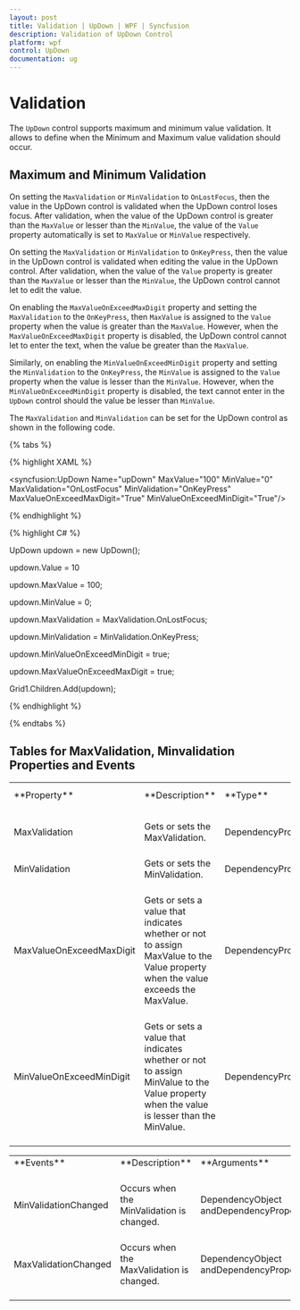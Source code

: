 ```yaml
---
layout: post
title: Validation | UpDown | WPF | Syncfusion
description: Validation of UpDown Control
platform: wpf
control: UpDown
documentation: ug
---
```

# Validation

The `UpDown` control supports maximum and minimum value validation. It allows to define when the Minimum and Maximum value validation should occur. 

## Maximum and Minimum Validation

On setting the `MaxValidation` or `MinValidation` to `OnLostFocus`, then the value in the UpDown control is validated when the UpDown control loses focus. After validation, when the value of the UpDown control is greater than the `MaxValue` or lesser than the `MinValue`, the value of the `Value` property automatically is set to `MaxValue` or `MinValue` respectively.

On setting the `MaxValidation` or `MinValidation` to `OnKeyPress`, then the value in the UpDown control is validated when editing the value in the UpDown control. After validation, when the value of the `Value` property is greater than the `MaxValue` or lesser than the `MinValue`, the UpDown control cannot let to edit the value.

On enabling the `MaxValueOnExceedMaxDigit` property and setting the `MaxValidation` to the `OnKeyPress`, then `MaxValue` is assigned to the `Value` property when the value is greater than the `MaxValue`. However, when the `MaxValueOnExceedMaxDigit` property is disabled, the UpDown control cannot let to enter the text, when the value be greater than the `MaxValue`.

Similarly, on enabling the `MinValueOnExceedMinDigit` property and setting the `MinValidation` to the `OnKeyPress`, the `MinValue` is assigned to the `Value` property when the value is lesser than the `MinValue`. However, when the `MinValueOnExceedMinDigit` property is disabled, the text cannot enter in the `UpDown` control should the value be lesser than `MinValue`.

The `MaxValidation` and `MinValidation` can be set for the UpDown control as shown in the following code.

{% tabs %}

{% highlight XAML %}

<syncfusion:UpDown Name="upDown" MaxValue="100" MinValue="0" MaxValidation="OnLostFocus"
            MinValidation="OnKeyPress" MaxValueOnExceedMaxDigit="True" MinValueOnExceedMinDigit="True"/>



{% endhighlight %}

{% highlight C# %}

UpDown updown = new UpDown();

updown.Value = 10

updown.MaxValue = 100;

updown.MinValue = 0;

updown.MaxValidation = MaxValidation.OnLostFocus;

updown.MinValidation = MinValidation.OnKeyPress;

updown.MinValueOnExceedMinDigit = true;

updown.MaxValueOnExceedMaxDigit = true;

Grid1.Children.Add(updown);



{% endhighlight %}

{% endtabs %}

## Tables for MaxValidation, Minvalidation Properties and Events

<table>
<tr>
<td>
**Property**<br/><br/></td><td>
**Description**<br/><br/></td><td>
**Type**<br/><br/></td><td>
**Data** **Type**<br/><br/></td></tr>
<tr>
<td>
MaxValidation<br/><br/></td><td>
Gets or sets the MaxValidation.<br/><br/></td><td>
DependencyProperty<br/><br/></td><td>
MaxValidation<br/><br/></td></tr>
<tr>
<td>
MinValidation<br/><br/></td><td>
Gets or sets the MinValidation.<br/><br/></td><td>
DependencyProperty<br/><br/></td><td>
MinValidation<br/><br/></td></tr>
<tr>
<td>
MaxValueOnExceedMaxDigit<br/><br/></td><td>
Gets or sets a value that indicates whether or not to assign MaxValue to the Value property when the value exceeds the MaxValue.<br/><br/></td><td>
DependencyProperty<br/><br/></td><td>
Bool<br/><br/></td></tr>
<tr>
<td>
MinValueOnExceedMinDigit<br/><br/></td><td>
Gets or sets a value that indicates whether or not to assign MinValue to the Value property when the value is lesser than the MinValue.<br/><br/></td><td>
DependencyProperty<br/><br/></td><td>
Bool<br/><br/></td></tr>
</table>
<table>
<tr>
<td>
**Events**<br/><br/></td><td>
**Description**<br/><br/></td><td>
**Arguments**<br/><br/></td><td>
**Type**<br/><br/></td></tr>
<tr>
<td>
MinValidationChanged<br/><br/></td><td>
Occurs when the MinValidation is changed.<br/><br/></td><td>
DependencyObject andDependencyPropertyChangedEventArgs.<br/><br/></td><td>
PropertyChangedCallback<br/><br/></td></tr>
<tr>
<td>
MaxValidationChanged<br/><br/></td><td>
Occurs when the MaxValidation is changed.<br/><br/></td><td>
DependencyObject andDependencyPropertyChangedEventArgs.<br/><br/></td><td>
PropertyChangedCallback<br/><br/></td></tr>
</table>
